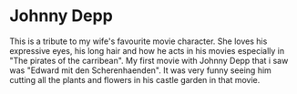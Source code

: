 # Johnny Depp

This is a tribute to my wife's favourite movie character. She loves his expressive eyes, his long hair and how he acts in his movies especially in "The pirates of the carribean". My first movie with Johnny Depp that i saw was "Edward mit den Scherenhaenden". It was very funny seeing him cutting all the plants and flowers in his castle garden in that movie.
